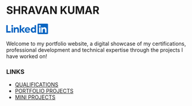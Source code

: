 # SHRAVAN KUMAR


[![LinkedIn Logo](IMGs/LinkedIn-Logo.png)](https://www.linkedin.com/in/ishravankumar/)

Welcome to my portfolio website, a digital showcase of my certifications, professional development and technical expertise through the projects I have worked on!

### LINKS

- [QUALIFICATIONS](QUALIFICATIONS.md)
- [PORTFOLIO PROJECTS](PORTFOLIO-PROJECTS.md)
- [MINI PROJECTS](MINI-PROJECTS.md)
